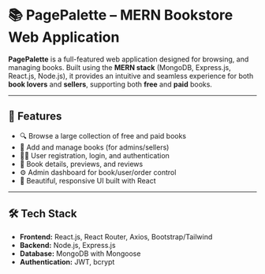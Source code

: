# 📚 PagePalette – MERN Bookstore Web Application

**PagePalette** is a full-featured web application designed for browsing, and managing books. Built using the **MERN stack** (MongoDB, Express.js, React.js, Node.js), it provides an intuitive and seamless experience for both **book lovers** and **sellers**, supporting both **free** and **paid** books.

---

## 🚀 Features

- 🔍 Browse a large collection of free and paid books
- 🧾 Add and manage books (for admins/sellers)
- 🧑‍💼 User registration, login, and authentication
- 💬 Book details, previews, and reviews
- ⚙️ Admin dashboard for book/user/order control
- 🎨 Beautiful, responsive UI built with React

---

## 🛠 Tech Stack

- **Frontend:** React.js, React Router, Axios, Bootstrap/Tailwind
- **Backend:** Node.js, Express.js
- **Database:** MongoDB with Mongoose
- **Authentication:** JWT, bcrypt
